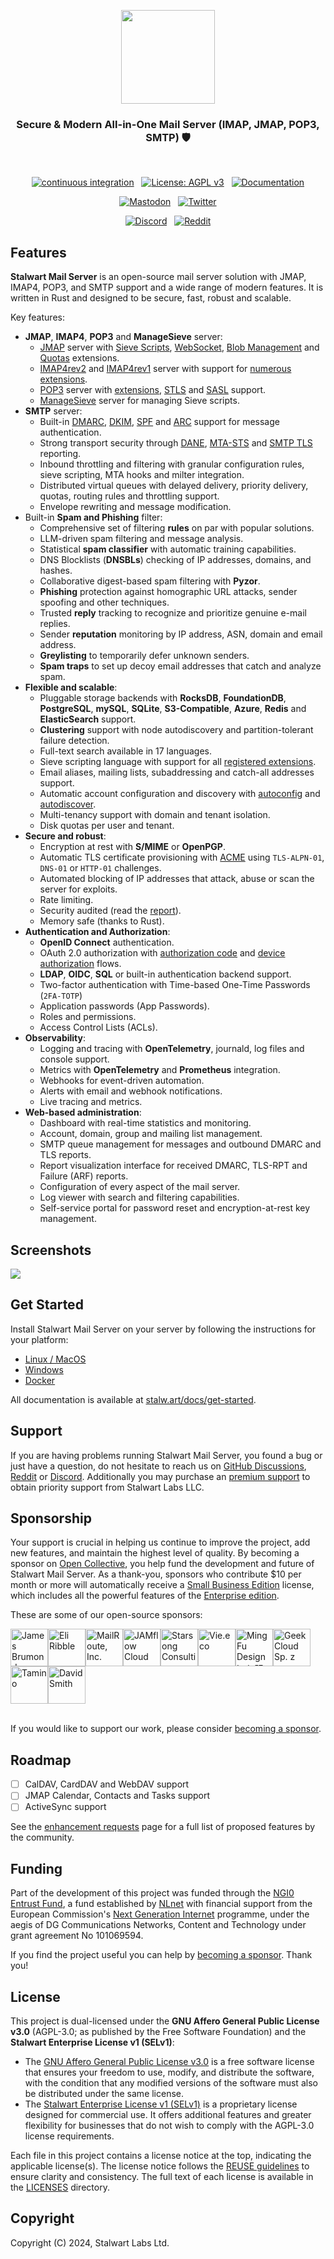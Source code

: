 <p align="center">
    <a href="https://mailw.pro">
    <img src="https://mailw.pro/img/mailw-logo-dark.png" height="150">
    </a>
</p>

<h3 align="center">
  Secure & Modern All-in-One Mail Server (IMAP, JMAP, POP3, SMTP) 🛡️
</h3>

<br>

<p align="center">
  <a href="https://github.com/stalwartlabs/mail-server/actions/workflows/build.yml"><img src="https://img.shields.io/github/actions/workflow/status/stalwartlabs/mail-server/build.yml?style=flat-square" alt="continuous integration"></a>
  &nbsp;
  <a href="https://www.gnu.org/licenses/agpl-3.0"><img src="https://img.shields.io/badge/License-AGPL_v3-blue.svg?label=license&style=flat-square" alt="License: AGPL v3"></a>
  &nbsp;
  <a href="https://stalw.art/docs/get-started/"><img src="https://img.shields.io/badge/read_the-docs-red?style=flat-square" alt="Documentation"></a>
</p>
<p align="center">
  <a href="https://mastodon.social/@stalwartlabs"><img src="https://img.shields.io/mastodon/follow/109929667531941122?style=flat-square&logo=mastodon&color=%236364ff&label=Follow%20on%20Mastodon" alt="Mastodon"></a>
  &nbsp;
  <a href="https://twitter.com/stalwartlabs"><img src="https://img.shields.io/twitter/follow/stalwartlabs?style=flat-square&logo=x&label=Follow%20on%20Twitter" alt="Twitter"></a>
</p>
<p align="center">
  <a href="https://discord.gg/jtgtCNj66U"><img src="https://img.shields.io/discord/923615863037390889?label=Join%20Discord&logo=discord&style=flat-square" alt="Discord"></a>
  &nbsp;
  <a href="https://www.reddit.com/r/stalwartlabs/"><img src="https://img.shields.io/reddit/subreddit-subscribers/stalwartlabs?label=Follow%20%2Fr%2Fstalwartlabs&logo=reddit&style=flat-square" alt="Reddit"></a>
</p>

## Features

**Stalwart Mail Server** is an open-source mail server solution with JMAP, IMAP4, POP3, and SMTP support and a wide range of modern features. It is written in Rust and designed to be secure, fast, robust and scalable.

Key features:

- **JMAP**, **IMAP4**, **POP3** and **ManageSieve** server:
  - [JMAP](https://datatracker.ietf.org/doc/html/rfc8621) server with
   [Sieve Scripts](https://www.ietf.org/archive/id/draft-ietf-jmap-sieve-22.html), [WebSocket](https://datatracker.ietf.org/doc/html/rfc8887), [Blob Management](https://www.rfc-editor.org/rfc/rfc9404.html) and [Quotas](https://www.rfc-editor.org/rfc/rfc9425.html) extensions.
  - [IMAP4rev2](https://datatracker.ietf.org/doc/html/rfc9051) and [IMAP4rev1](https://datatracker.ietf.org/doc/html/rfc3501) server with support for [numerous extensions](https://stalw.art/docs/development/rfcs#imap4-and-extensions).
  - [POP3](https://datatracker.ietf.org/doc/html/rfc1939) server with [extensions](https://datatracker.ietf.org/doc/html/rfc2449), [STLS](https://datatracker.ietf.org/doc/html/rfc2595) and [SASL](https://datatracker.ietf.org/doc/html/rfc5034) support.
  - [ManageSieve](https://datatracker.ietf.org/doc/html/rfc5804) server for managing Sieve scripts.
- **SMTP** server:
  - Built-in [DMARC](https://datatracker.ietf.org/doc/html/rfc7489), [DKIM](https://datatracker.ietf.org/doc/html/rfc6376), [SPF](https://datatracker.ietf.org/doc/html/rfc7208) and [ARC](https://datatracker.ietf.org/doc/html/rfc8617) support for message authentication.
  - Strong transport security through [DANE](https://datatracker.ietf.org/doc/html/rfc6698), [MTA-STS](https://datatracker.ietf.org/doc/html/rfc8461) and [SMTP TLS](https://datatracker.ietf.org/doc/html/rfc8460) reporting.
  - Inbound throttling and filtering with granular configuration rules, sieve scripting, MTA hooks and milter integration.
  - Distributed virtual queues with delayed delivery, priority delivery, quotas, routing rules and throttling support.
  - Envelope rewriting and message modification.
- Built-in **Spam and Phishing** filter:
  - Comprehensive set of filtering **rules** on par with popular solutions.
  - LLM-driven spam filtering and message analysis.
  - Statistical **spam classifier** with automatic training capabilities.
  - DNS Blocklists (**DNSBLs**) checking of IP addresses, domains, and hashes.
  - Collaborative digest-based spam filtering with **Pyzor**.
  - **Phishing** protection against homographic URL attacks, sender spoofing and other techniques.
  - Trusted **reply** tracking to recognize and prioritize genuine e-mail replies.
  - Sender **reputation** monitoring by IP address, ASN, domain and email address.
  - **Greylisting** to temporarily defer unknown senders.
  - **Spam traps** to set up decoy email addresses that catch and analyze spam.
- **Flexible and scalable**:
  - Pluggable storage backends with **RocksDB**, **FoundationDB**, **PostgreSQL**, **mySQL**, **SQLite**, **S3-Compatible**, **Azure**, **Redis** and **ElasticSearch** support.
  - **Clustering** support with node autodiscovery and partition-tolerant failure detection.
  - Full-text search available in 17 languages.
  - Sieve scripting language with support for all [registered extensions](https://www.iana.org/assignments/sieve-extensions/sieve-extensions.xhtml).
  - Email aliases, mailing lists, subaddressing and catch-all addresses support.
  - Automatic account configuration and discovery with [autoconfig](https://www.ietf.org/id/draft-bucksch-autoconfig-02.html) and [autodiscover](https://learn.microsoft.com/en-us/exchange/architecture/client-access/autodiscover?view=exchserver-2019). 
  - Multi-tenancy support with domain and tenant isolation.
  - Disk quotas per user and tenant.
- **Secure and robust**:
  - Encryption at rest with **S/MIME** or **OpenPGP**.
  - Automatic TLS certificate provisioning with [ACME](https://datatracker.ietf.org/doc/html/rfc8555) using `TLS-ALPN-01`, `DNS-01` or `HTTP-01` challenges.
  - Automated blocking of IP addresses that attack, abuse or scan the server for exploits.
  - Rate limiting.
  - Security audited (read the [report](https://stalw.art/blog/security-audit)).
  - Memory safe (thanks to Rust).
- **Authentication and Authorization**:
  - **OpenID Connect** authentication.
  - OAuth 2.0 authorization with [authorization code](https://www.rfc-editor.org/rfc/rfc8628) and [device authorization](https://www.rfc-editor.org/rfc/rfc8628) flows.
  - **LDAP**, **OIDC**, **SQL** or built-in authentication backend support.
  - Two-factor authentication with Time-based One-Time Passwords (`2FA-TOTP`) 
  - Application passwords (App Passwords).
  - Roles and permissions.
  - Access Control Lists (ACLs).
- **Observability**:
  - Logging and tracing with **OpenTelemetry**, journald, log files and console support.
  - Metrics with **OpenTelemetry** and **Prometheus** integration.
  - Webhooks for event-driven automation.
  - Alerts with email and webhook notifications.
  - Live tracing and metrics.
- **Web-based administration**:
  - Dashboard with real-time statistics and monitoring.
  - Account, domain, group and mailing list management.
  - SMTP queue management for messages and outbound DMARC and TLS reports.
  - Report visualization interface for received DMARC, TLS-RPT and Failure (ARF) reports.
  - Configuration of every aspect of the mail server.
  - Log viewer with search and filtering capabilities.
  - Self-service portal for password reset and encryption-at-rest key management.

## Screenshots

<img src="./img/screencast-setup.gif">

## Get Started

Install Stalwart Mail Server on your server by following the instructions for your platform:

- [Linux / MacOS](https://stalw.art/docs/install/linux)
- [Windows](https://stalw.art/docs/install/windows)
- [Docker](https://stalw.art/docs/install/docker)

All documentation is available at [stalw.art/docs/get-started](https://stalw.art/docs/get-started).

## Support

If you are having problems running Stalwart Mail Server, you found a bug or just have a question,
do not hesitate to reach us on [GitHub Discussions](https://github.com/stalwartlabs/mail-server/discussions),
[Reddit](https://www.reddit.com/r/stalwartlabs) or [Discord](https://discord.gg/aVQr3jF8jd).
Additionally you may purchase an [premium support](https://stalw.art/support) to obtain priority support from Stalwart Labs LLC.

## Sponsorship

Your support is crucial in helping us continue to improve the project, add new features, and maintain the highest level of quality. By becoming a sponsor on [Open Collective](https://opencollective.com/stalwart), you help fund the development and future of Stalwart Mail Server. As a thank-you, sponsors who contribute $10 per month or more will automatically receive a [Small Business Edition](https://stalw.art/small-business/) license, which includes all the powerful features of the [Enterprise edition](https://stalw.art/enterprise/).

These are some of our open-source sponsors:

<!-- sponsors --><a href="https://github.com/kbjr"><img src="https:&#x2F;&#x2F;avatars.githubusercontent.com&#x2F;u&#x2F;195127?u&#x3D;a11e7de49732184888781379e9282dc7eed55615&amp;v&#x3D;4" width="60px" alt="James Brumond" /></a><a href="https://github.com/EliRibble"><img src="https:&#x2F;&#x2F;avatars.githubusercontent.com&#x2F;u&#x2F;2319207?u&#x3D;c755aec38204221af321ef3fd7293c4c812238af&amp;v&#x3D;4" width="60px" alt="Eli Ribble" /></a><a href="https://github.com/MailRoute"><img src="https:&#x2F;&#x2F;avatars.githubusercontent.com&#x2F;u&#x2F;3912377?v&#x3D;4" width="60px" alt="MailRoute, Inc." /></a><a href="https://github.com/JAMflow-Cloud"><img src="https:&#x2F;&#x2F;avatars.githubusercontent.com&#x2F;u&#x2F;165913352?v&#x3D;4" width="60px" alt="JAMflow Cloud" /></a><a href="https://github.com/starsong-consulting"><img src="https:&#x2F;&#x2F;avatars.githubusercontent.com&#x2F;u&#x2F;166622226?v&#x3D;4" width="60px" alt="Starsong Consulting" /></a><a href="https://github.com/Vie-eco"><img src="https:&#x2F;&#x2F;avatars.githubusercontent.com&#x2F;u&#x2F;174055717?v&#x3D;4" width="60px" alt="Vie.eco" /></a><a href="https://github.com/mingfu-design"><img src="https:&#x2F;&#x2F;avatars.githubusercontent.com&#x2F;u&#x2F;88228402?v&#x3D;4" width="60px" alt="Ming Fu Design Ltd. 明孚設計有限公司" /></a><a href="https://github.com/GeekCloudPL"><img src="https:&#x2F;&#x2F;avatars.githubusercontent.com&#x2F;u&#x2F;133183691?v&#x3D;4" width="60px" alt="GeekCloud Sp. z o.o." /></a><a href="https://github.com/tamwuff"><img src="https:&#x2F;&#x2F;avatars.githubusercontent.com&#x2F;u&#x2F;15096088?u&#x3D;461628347e171fd8795fa4d01b6992b88662fab7&amp;v&#x3D;4" width="60px" alt="Tamino" /></a><a href="https://github.com/Solaris17"><img src="https:&#x2F;&#x2F;avatars.githubusercontent.com&#x2F;u&#x2F;2453047?u&#x3D;c253733560ce0eaeee178b64a5fd0ceb7dccbb23&amp;v&#x3D;4" width="60px" alt="David Smith" /></a><!-- sponsors -->

<br/>If you would like to support our work, please consider [becoming a sponsor](https://opencollective.com/stalwart).

## Roadmap

- [ ] CalDAV, CardDAV and WebDAV support
- [ ] JMAP Calendar, Contacts and Tasks support
- [ ] ActiveSync support

See the [enhancement requests](https://github.com/stalwartlabs/mail-server/issues?q=is%3Aissue+is%3Aopen+sort%3Areactions-%2B1-desc+label%3Aenhancement) page for a full list of proposed features by the community.

## Funding

Part of the development of this project was funded through the [NGI0 Entrust Fund](https://nlnet.nl/entrust), a fund established by [NLnet](https://nlnet.nl/) with financial support from the European Commission's [Next Generation Internet](https://ngi.eu/) programme, under the aegis of DG Communications Networks, Content and Technology under grant agreement No 101069594.

If you find the project useful you can help by [becoming a sponsor](https://opencollective.com/stalwart). Thank you!

## License

This project is dual-licensed under the **GNU Affero General Public License v3.0** (AGPL-3.0; as published by the Free Software Foundation) and the **Stalwart Enterprise License v1 (SELv1)**:

- The [GNU Affero General Public License v3.0](./LICENSES/AGPL-3.0-only.txt) is a free software license that ensures your freedom to use, modify, and distribute the software, with the condition that any modified versions of the software must also be distributed under the same license. 
- The [Stalwart Enterprise License v1 (SELv1)](./LICENSES/LicenseRef-SEL.txt) is a proprietary license designed for commercial use. It offers additional features and greater flexibility for businesses that do not wish to comply with the AGPL-3.0 license requirements. 

Each file in this project contains a license notice at the top, indicating the applicable license(s). The license notice follows the [REUSE guidelines](https://reuse.software/) to ensure clarity and consistency. The full text of each license is available in the [LICENSES](./LICENSES/) directory.

## Copyright

Copyright (C) 2024, Stalwart Labs Ltd.
